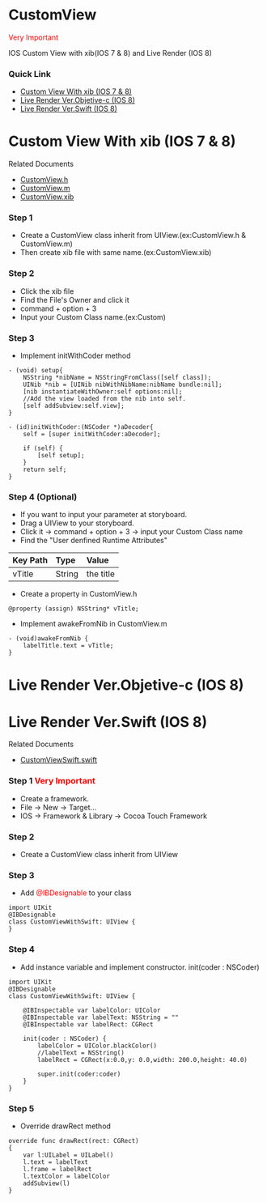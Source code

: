 CustomView
==========

<span style="color:red">Very Important</span>

IOS Custom View with xib(IOS 7 &amp; 8) and Live Render (IOS 8)

### Quick Link
 * [Custom View With xib (IOS 7 &amp; 8)](#xib)
 * [Live Render Ver.Objetive-c (IOS 8)](#liveRenderObjc)
 * [Live Render Ver.Swift (IOS 8)](#liveRenderSwift)

# <a name="xib"></a>Custom View With xib (IOS 7 &amp; 8)

Related Documents
 * [CustomView.h](CustomViewTest/TemplateView1.h)
 * [CustomView.m](CustomViewTest/TemplateView1.m)
 * [CustomView.xib](CustomViewTest/TemplateView1.xib)

### Step 1
 * Create a CustomView class inherit from UIView.(ex:CustomView.h & CustomView.m)
 * Then create xib file with same name.(ex:CustomView.xib)

### Step 2
 * Click the xib file
 * Find the File's Owner and click it
 * command + option + 3
 * Input your Custom Class name.(ex:Custom)

### Step 3
 * Implement initWithCoder method

<pre><code>- (void) setup{
    NSString *nibName = NSStringFromClass([self class]);
    UINib *nib = [UINib nibWithNibName:nibName bundle:nil];
    [nib instantiateWithOwner:self options:nil];
    //Add the view loaded from the nib into self.
    [self addSubview:self.view];
}

- (id)initWithCoder:(NSCoder *)aDecoder{
    self = [super initWithCoder:aDecoder];

    if (self) {
        [self setup];
    }
    return self;
}
</code></pre>

### Step 4 (Optional)
 * If you want to input your parameter at storyboard.
 * Drag a UIView to your storyboard.
 * Click it -> command + option + 3 -> input your Custom Class name
 * Find the "User denfined Runtime Attributes"

| Key Path     | Type         | Value  |
| :------------ |:--------------|:-------|
|vTitle|String|the title|

 * Create a property in CustomView.h

<pre><code>@property (assign) NSString* vTitle;</code></pre>

 * Implement awakeFromNib in CustomView.m

<pre><code>- (void)awakeFromNib {
    labelTitle.text = vTitle;
}</code></pre>

# <a name="liveRenderObjc"></a>Live Render Ver.Objetive-c (IOS 8)
# <a name="liveRenderSwift"></a>Live Render Ver.Swift (IOS 8)

Related Documents
 * [CustomViewSwift.swift](CustomViewSwift/CustomViewWithSwift.swift)

### Step 1 <font color="red">Very Important</font>
 * Create a framework.
 * File -> New -> Target...
 * IOS -> Framework & Library -> Cocoa Touch Framework

### Step 2
 * Create a CustomView class inherit from UIView

### Step 3
 * Add <font color="red">@IBDesignable</font> to your class

<pre><code>import UIKit
@IBDesignable
class CustomViewWithSwift: UIView {
}
</code></pre>

### Step 4
 * Add instance variable and implement constructor. init(coder : NSCoder)

<pre><code>import UIKit
@IBDesignable
class CustomViewWithSwift: UIView {

    @IBInspectable var labelColor: UIColor
    @IBInspectable var labelText: NSString = ""
    @IBInspectable var labelRect: CGRect

    init(coder : NSCoder) {
        labelColor = UIColor.blackColor()
        //labelText = NSString()
        labelRect = CGRect(x:0.0,y: 0.0,width: 200.0,height: 40.0)

        super.init(coder:coder)
    }
}
</code></pre>

### Step 5
 * Override drawRect method

<pre><code>override func drawRect(rect: CGRect)
{
    var l:UILabel = UILabel()
    l.text = labelText
    l.frame = labelRect
    l.textColor = labelColor
    addSubview(l)
}
</code></pre>
